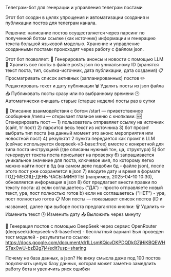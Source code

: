 Телеграм-бот для генерации и управления телеграм постами

Этот бот создан в целях упрощения и автоматизации создания и публикации постов для телеграм канала. 

Решение: написание постов осуществляется через парсинг по полученной ботом ссылке (как источник) информации и генерацию текста большой языковой моделью. Хранение и управление созданными постами происходят через работу с файлом json.

Этот бот позволяет:
📌 Генерировать анонсы и новости с помощью LLM
💾 Хранить все посты в файле posts.json по уникальному ID (хранятся текст поста, тип, ссылка-источник, дата публикации, дата создания)
📋 Просматривать список активных (запланированных) постов
✏️ Редактировать текст и дату публикации
🗑 Удалять посты из json файла
📤 Публиковать посты сразу или по выбранному времени
🕒 Автоматически очищать старые (старше недели) посты раз в сутки

📝 Описание взаимодействия с ботом
/start — приветственное сообщение
/menu — открывает главное меню с кнопками:
  🆕 Сгенерировать пост —
    1) пользователь отправляет ссылку на источник (сайт, тг пост)
    2) парсится весь текст из источника
    3) бот просит выбрать тип поста (на данный момент это анонс мероприятия или новостной пост)
    4) результат 2 пункта передается как промт в LLM (сейчас используется deepseek-v3-base:free) вместе с конкретной для типа поста инструкцией (где описаны нужный тон, ца, структура)
    5) бот генерирует текста поста присылает на проверку 
    6) запрашивается уникальное значение для поста, ключевое имя, по которому легко можно найти пост в бд (на самом деле подобии бд - файле json), после этого пост уже сохраняется в json
    7) вводите дату и время в формате ГОД-МЕСЯЦ-ДЕНЬ ЧАСЫ:МИНУТЫ (например, 2025-04-10 10:30), обновляется информация в json
    8) бот предлагает внести правки по тексту поста:
      a) если соглашаетесь ("ДА") - просто отправляете новый текст, ура, пост полностью готов
      b) если не соглашаетесь ("НЕТ") - ура, пост полностью готов
  📋 Мои посты — показывает список постов (ID и название), далее при выборе поста предлагаются кнопки:
    🗑 Удалить
    ✏ Изменить текст
    🕓 Изменить дату
    📤 Выложить через минуту


🤖 Генерация постов с помощью
DeepSeek через сервис OpenRouter (deepseek/deepseek-v3-base:free) - бесплатный вариант
Был проведен тест моделей - результаты по ссылке: https://docs.google.com/document/d/1LLsmKQiovDKPDQDkGZjHiKBQEWHSTax0wU-bzB2g7j4/edit?usp=sharing

Почему не база данных, а json?
Не вижу смысла даже под 100 постов подключать целую базу данных, которая может заметно замедлить работу бота и увеличить риск ошибки
